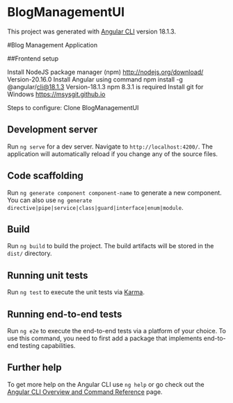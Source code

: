 # BlogManagementUI

This project was generated with [Angular CLI](https://github.com/angular/angular-cli) version 18.1.3.

#Blog Management Application

##Frontend setup

Install NodeJS package manager (npm) http://nodejs.org/download/         Version-20.16.0
Install Angular using command        npm install -g @angular/cli@18.1.3  Version-18.1.3
npm 8.3.1 is required
Install git for Windows https://msysgit.github.io 

Steps to configure:
Clone BlogManagementUI

## Development server

Run `ng serve` for a dev server. Navigate to `http://localhost:4200/`. The application will automatically reload if you change any of the source files.

## Code scaffolding

Run `ng generate component component-name` to generate a new component. You can also use `ng generate directive|pipe|service|class|guard|interface|enum|module`.

## Build

Run `ng build` to build the project. The build artifacts will be stored in the `dist/` directory.

## Running unit tests

Run `ng test` to execute the unit tests via [Karma](https://karma-runner.github.io).

## Running end-to-end tests

Run `ng e2e` to execute the end-to-end tests via a platform of your choice. To use this command, you need to first add a package that implements end-to-end testing capabilities.

## Further help

To get more help on the Angular CLI use `ng help` or go check out the [Angular CLI Overview and Command Reference](https://angular.dev/tools/cli) page.
